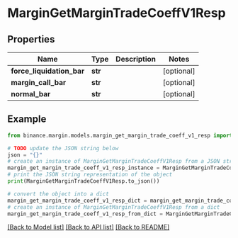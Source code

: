 # MarginGetMarginTradeCoeffV1Resp


## Properties

Name | Type | Description | Notes
------------ | ------------- | ------------- | -------------
**force_liquidation_bar** | **str** |  | [optional] 
**margin_call_bar** | **str** |  | [optional] 
**normal_bar** | **str** |  | [optional] 

## Example

```python
from binance.margin.models.margin_get_margin_trade_coeff_v1_resp import MarginGetMarginTradeCoeffV1Resp

# TODO update the JSON string below
json = "{}"
# create an instance of MarginGetMarginTradeCoeffV1Resp from a JSON string
margin_get_margin_trade_coeff_v1_resp_instance = MarginGetMarginTradeCoeffV1Resp.from_json(json)
# print the JSON string representation of the object
print(MarginGetMarginTradeCoeffV1Resp.to_json())

# convert the object into a dict
margin_get_margin_trade_coeff_v1_resp_dict = margin_get_margin_trade_coeff_v1_resp_instance.to_dict()
# create an instance of MarginGetMarginTradeCoeffV1Resp from a dict
margin_get_margin_trade_coeff_v1_resp_from_dict = MarginGetMarginTradeCoeffV1Resp.from_dict(margin_get_margin_trade_coeff_v1_resp_dict)
```
[[Back to Model list]](../README.md#documentation-for-models) [[Back to API list]](../README.md#documentation-for-api-endpoints) [[Back to README]](../README.md)


